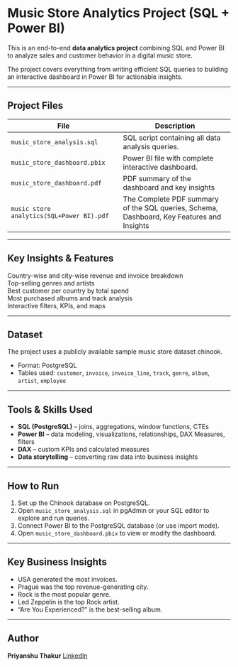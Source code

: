 # Music Store Analytics Project (SQL + Power BI)

This is an end-to-end **data analytics project** combining SQL and Power BI to analyze sales and customer behavior in a digital music store.

The project covers everything from writing efficient SQL queries to building an interactive dashboard in Power BI for actionable insights.

---

## Project Files

| File | Description |
|------|-------------|
| `music_store_analysis.sql` | SQL script containing all data analysis queries. |
| `music_store_dashboard.pbix` | Power BI file with complete interactive dashboard. |
| `music_store_dashboard.pdf` | PDF summary of the dashboard and key insights  |
| `music store analytics(SQL+Power BI).pdf` | The Complete PDF summary of the SQL queries, Schema, Dashboard, Key Features and Insights   |
---

## Key Insights & Features

 Country-wise and city-wise revenue and invoice breakdown  
 Top-selling genres and artists  
 Best customer per country by total spend  
 Most purchased albums and track analysis  
 Interactive filters, KPIs, and maps

---

## Dataset

The project uses a publicly available sample music store dataset chinook.

- Format: PostgreSQL
- Tables used: `customer`, `invoice`, `invoice_line`, `track`, `genre`, `album`, `artist`, `employee`

---

## Tools & Skills Used

- **SQL (PostgreSQL)** – joins, aggregations, window functions, CTEs  
- **Power BI** – data modeling, visualizations, relationships, DAX Measures, filters  
- **DAX** – custom KPIs and calculated measures  
- **Data storytelling** – converting raw data into business insights

---

## How to Run

1. Set up the Chinook database on PostgreSQL.
2. Open `music_store_analysis.sql` in pgAdmin or your SQL editor to explore and run queries.
3. Connect Power BI to the PostgreSQL database (or use import mode).
4. Open `music_store_dashboard.pbix` to view or modify the dashboard.

---

## Key Business Insights

- USA generated the most invoices.
- Prague was the top revenue-generating city.
- Rock is the most popular genre.
- Led Zeppelin is the top Rock artist.
- “Are You Experienced?” is the best-selling album.
---

## Author
**Priyanshu Thakur** 
[LinkedIn](https://www.linkedin.com/in/priyanshu-thakur-9a0417249/)

